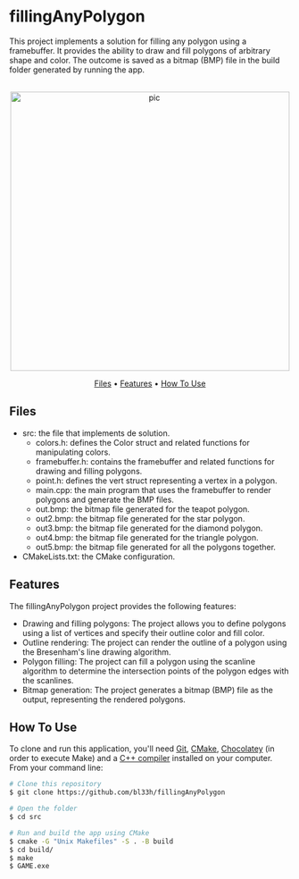# fillingAnyPolygon
This project implements a solution for filling any polygon using a framebuffer. It provides the ability to draw and fill polygons of arbitrary shape and color. The outcome is saved as a bitmap (BMP) file in the build folder generated by running the app.

<p align="center">
  <br>
  <img src="https://i.imgur.com/fXGj8nP.png" alt="pic" width="500">
  <br>
</p>
<p align="center" >
  <a href="#Files">Files</a> •
  <a href="#Features">Features</a> •
  <a href="#how-to-use">How To Use</a> 
</p>

## Files

- src: the file that implements de solution.
  - colors.h: defines the Color struct and related functions for manipulating colors.
  - framebuffer.h: contains the framebuffer and related functions for drawing and filling polygons.
  - point.h: defines the vert struct representing a vertex in a polygon.
  - main.cpp: the main program that uses the framebuffer to render polygons and generate the BMP files.
  - out.bmp: the bitmap file generated for the teapot polygon.
  - out2.bmp: the bitmap file generated for the star polygon.
  - out3.bmp: the bitmap file generated for the diamond polygon.
  - out4.bmp: the bitmap file generated for the triangle polygon.
  - out5.bmp: the bitmap file generated for all the polygons together.
- CMakeLists.txt: the CMake configuration.

## Features
The fillingAnyPolygon project provides the following features:
- Drawing and filling polygons: The project allows you to define polygons using a list of vertices and specify their outline color and fill color.
- Outline rendering: The project can render the outline of a polygon using the Bresenham's line drawing algorithm.
- Polygon filling: The project can fill a polygon using the scanline algorithm to determine the intersection points of the polygon edges with the scanlines.
- Bitmap generation: The project generates a bitmap (BMP) file as the output, representing the rendered polygons.

## How To Use
To clone and run this application, you'll need [Git](https://git-scm.com), [CMake](https://cmake.org/download/), [Chocolatey](https://docs.chocolatey.org/en-us/choco/setup) (in order to execute Make) and a [C++ compiler](https://www.fdi.ucm.es/profesor/luis/fp/devtools/mingw.html) installed on your computer. From your command line:

```bash
# Clone this repository
$ git clone https://github.com/bl33h/fillingAnyPolygon

# Open the folder
$ cd src

# Run and build the app using CMake
$ cmake -G "Unix Makefiles" -S . -B build
$ cd build/
$ make
$ GAME.exe
```
